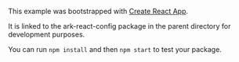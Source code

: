 This example was bootstrapped with [Create React App](https://github.com/facebook/create-react-app).

It is linked to the ark-react-config package in the parent directory for development purposes.

You can run `npm install` and then `npm start` to test your package.
